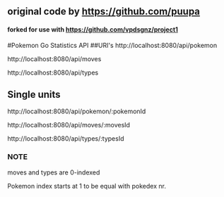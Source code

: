 ## original code by https://github.com/puupa
#### forked for use with https://github.com/vpdsgnz/project1


#Pokemon Go Statistics API
##URI's
http://localhost:8080/api/pokemon

http://localhost:8080/api/moves

http://localhost:8080/api/types
## Single units
http://localhost:8080/api/pokemon/:pokemonId

http://localhost:8080/api/moves/:movesId

http://localhost:8080/api/types/:typesId

### NOTE
moves and types are 0-indexed

Pokemon index starts at 1 to be equal with pokedex nr.
